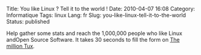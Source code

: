 Title: You like Linux ? Tell it to the world !
Date: 2010-04-07 16:08
Category: Informatique
Tags: linux
Lang: fr
Slug: you-like-linux-tell-it-to-the-world
Status: published

Help gather some stats and reach the 1,000,000 people who like Linux andOpen Source Software. It takes 30 seconds to fill the form on [The million Tux](http://1-million-tux.linux-befehle.org).
